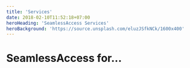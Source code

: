 ```yaml
---
title: 'Services'
date: 2018-02-10T11:52:18+07:00
heroHeading: 'SeamlessAccess Services'
heroBackground: 'https://source.unsplash.com/eluzJSfkNCk/1600x400'
---
```


# SeamlessAccess for...